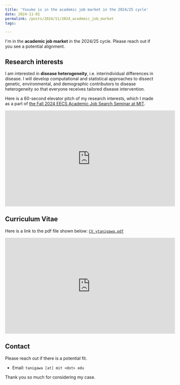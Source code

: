 ```yaml
---
title: 'Yosuke is in the academic job market in the 2024/25 cycle'
date: 2024-11-01
permalink: /posts/2024/11/2024_academic_job_market
tags:

---
```


I'm in the **academic job market** in the 2024/25 cycle. Please reach out if you see a potential alignment.

## Research interests

I am interested in **disease heterogeneity**, i.e. interindividual differences in disease. I will develop computational and statistical approaches to dissect genetic, environmental, and demographic contributors to disease heterogeneity so that everyone receives tailored disease intervention.

Here is a 60-second elevator pitch of my research interests, which I made as a part of [the Fall 2024 EECS Academic Job Search Seminar at MIT](https://courses.csail.mit.edu/6.9970/).

<iframe width="560" height="315" src="https://www.youtube.com/embed/OfUliq9PhG8?si=zCwFo1V8Dx4I-v-Z" title="YouTube video player" frameborder="0" allow="accelerometer; autoplay; clipboard-write; encrypted-media; gyroscope; picture-in-picture; web-share" referrerpolicy="strict-origin-when-cross-origin" allowfullscreen></iframe>

## Curriculum Vitae

Here is a link to the pdf file shown below: [`CV_ytanigawa.pdf`](https://docs.google.com/file/d/1I20FnZZEuHHqH9pAW6pi2qrs-H372rHM/view)

<iframe src="https://docs.google.com/file/d/1I20FnZZEuHHqH9pAW6pi2qrs-H372rHM/preview" width="560" height="315" style="border:none;"></iframe>

## Contact

Please reach out if there is a potential fit.

- Email: `tanigawa [at] mit <dot> edu`

Thank you so much for considering my case.
